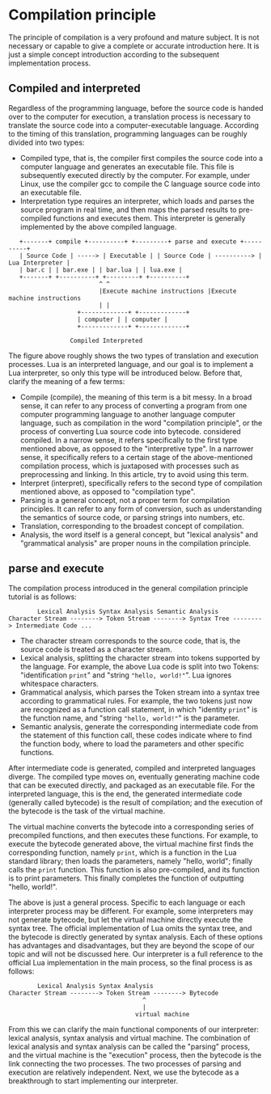 # Compilation principle

The principle of compilation is a very profound and mature subject. It is not necessary or capable to give a complete or accurate introduction here. It is just a simple concept introduction according to the subsequent implementation process.

## Compiled and interpreted

Regardless of the programming language, before the source code is handed over to the computer for execution, a translation process is necessary to translate the source code into a computer-executable language. According to the timing of this translation, programming languages can be roughly divided into two types:

- Compiled type, that is, the compiler first compiles the source code into a computer language and generates an executable file. This file is subsequently executed directly by the computer. For example, under Linux, use the compiler gcc to compile the C language source code into an executable file.
- Interpretation type requires an interpreter, which loads and parses the source program in real time, and then maps the parsed results to pre-compiled functions and executes them. This interpreter is generally implemented by the above compiled language.

```
   +-------+ compile +----------+ +---------+ parse and execute +----------+
   | Source Code | -----> | Executable | | Source Code | ----------> | Lua Interpreter |
   | bar.c | | bar.exe | | bar.lua | | lua.exe |
   +-------+ +----------+ +---------+ +----------+
                         ^ ^
                         |Execute machine instructions |Execute machine instructions
                         | |
                   +-------------+ +-------------+
                   | computer | | computer |
                   +-------------+ +-------------+

                 Compiled Interpreted

```

The figure above roughly shows the two types of translation and execution processes. Lua is an interpreted language, and our goal is to implement a Lua interpreter, so only this type will be introduced below. Before that, clarify the meaning of a few terms:

- Compile (compile), the meaning of this term is a bit messy. In a broad sense, it can refer to any process of converting a program from one computer programming language to another language computer language, such as compilation in the word "compilation principle", or the process of converting Lua source code into bytecode. considered compiled. In a narrow sense, it refers specifically to the first type mentioned above, as opposed to the "interpretive type". In a narrower sense, it specifically refers to a certain stage of the above-mentioned compilation process, which is juxtaposed with processes such as preprocessing and linking. In this article, try to avoid using this term.
- Interpret (interpret), specifically refers to the second type of compilation mentioned above, as opposed to "compilation type".
- Parsing is a general concept, not a proper term for compilation principles. It can refer to any form of conversion, such as understanding the semantics of source code, or parsing strings into numbers, etc.
- Translation, corresponding to the broadest concept of compilation.
- Analysis, the word itself is a general concept, but "lexical analysis" and "grammatical analysis" are proper nouns in the compilation principle.

## parse and execute

The compilation process introduced in the general compilation principle tutorial is as follows:

```
        Lexical Analysis Syntax Analysis Semantic Analysis
Character Stream --------> Token Stream --------> Syntax Tree --------> Intermediate Code ...
```

- The character stream corresponds to the source code, that is, the source code is treated as a character stream.
- Lexical analysis, splitting the character stream into tokens supported by the language. For example, the above Lua code is split into two Tokens: "identification `print`" and "string `"hello, world!"`". Lua ignores whitespace characters.
- Grammatical analysis, which parses the Token stream into a syntax tree according to grammatical rules. For example, the two tokens just now are recognized as a function call statement, in which "identity `print`" is the function name, and "string `"hello, world!"`" is the parameter.
- Semantic analysis, generate the corresponding intermediate code from the statement of this function call, these codes indicate where to find the function body, where to load the parameters and other specific functions.

After intermediate code is generated, compiled and interpreted languages diverge. The compiled type moves on, eventually generating machine code that can be executed directly, and packaged as an executable file. For the interpreted language, this is the end, the generated intermediate code (generally called bytecode) is the result of compilation; and the execution of the bytecode is the task of the virtual machine.

The virtual machine converts the bytecode into a corresponding series of precompiled functions, and then executes these functions. For example, to execute the bytecode generated above, the virtual machine first finds the corresponding function, namely `print`, which is a function in the Lua standard library; then loads the parameters, namely "hello, world"; finally calls the `print` function. This function is also pre-compiled, and its function is to print parameters. This finally completes the function of outputting "hello, world!".

The above is just a general process. Specific to each language or each interpreter process may be different. For example, some interpreters may not generate bytecode, but let the virtual machine directly execute the syntax tree. The official implementation of Lua omits the syntax tree, and the bytecode is directly generated by syntax analysis. Each of these options has advantages and disadvantages, but they are beyond the scope of our topic and will not be discussed here. Our interpreter is a full reference to the official Lua implementation in the main process, so the final process is as follows:

```
        Lexical Analysis Syntax Analysis
Character Stream --------> Token Stream --------> Bytecode
                                     ^
                                     |
                                   virtual machine
```

From this we can clarify the main functional components of our interpreter: lexical analysis, syntax analysis and virtual machine. The combination of lexical analysis and syntax analysis can be called the "parsing" process, and the virtual machine is the "execution" process, then the bytecode is the link connecting the two processes. The two processes of parsing and execution are relatively independent. Next, we use the bytecode as a breakthrough to start implementing our interpreter.